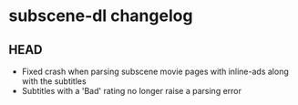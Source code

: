 # subscene-dl changelog

## HEAD

- Fixed crash when parsing subscene movie pages with inline-ads along
  with the subtitles
- Subtitles with a 'Bad' rating no longer raise a parsing error
